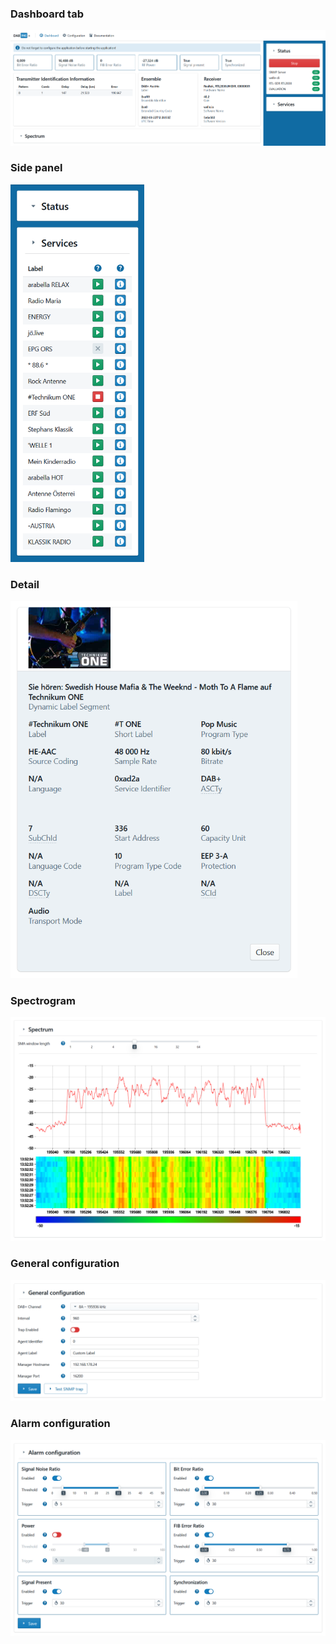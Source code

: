 ### Dashboard tab
![Printscreen of the dashboard tab](https://github.com/SvajkaJ/SvajkaJ/blob/main/img/dabing/frontend_dashboard_on.png "Printscreen of the dashboard tab")

### Side panel
<img alt="Printscreen of the side panel" src="https://github.com/SvajkaJ/SvajkaJ/blob/main/img/dabing/frontend_side_panel.png" height="604">

### Detail
<img alt="Detail of a particular service" src="https://github.com/SvajkaJ/SvajkaJ/blob/main/img/dabing/frontend_service_detail.png" height="604">

### Spectrogram
![Printscreen of the spectrogram section](https://github.com/SvajkaJ/SvajkaJ/blob/main/img/dabing/frontend_spectrogram.png "Printscreen of the spectrogram section")

### General configuration
![Printscreen of the general configuration section](https://github.com/SvajkaJ/SvajkaJ/blob/main/img/dabing/frontend_general_configuration.png "Printscreen of the general configuration section")

### Alarm configuration
![Printscreen of the alarm configuration section](https://github.com/SvajkaJ/SvajkaJ/blob/main/img/dabing/frontend_alarm_configuration.png "Printscreen of the alarm configuration section")
